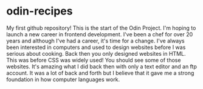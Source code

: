 # odin-recipes
My first github repository!
This is the start of the Odin Project.
I'm hoping to launch a new career in frontend development. I've been a chef for over 20 years and although I've had a career, it's time for a change. I've always been interested in computers and used to design websites before I was serious about cooking. Back then you only designed websites in HTML. This was before CSS was widely used! You should see some of those websites. It's amazing what I did back then with only a text editor and an ftp account. It was a lot of back and forth but I believe that it gave me a strong foundation in how computer languages work. 
